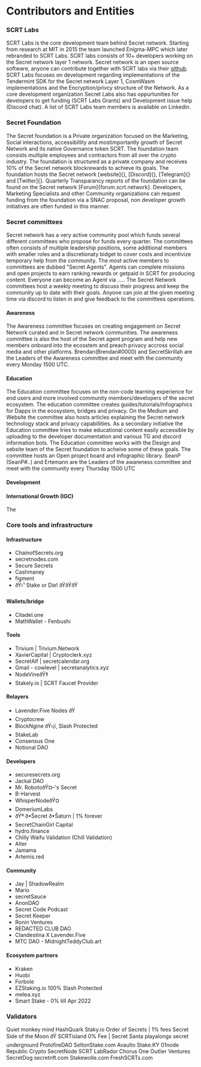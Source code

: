 # Contributors and Entities

### SCRT Labs

SCRT Labs is the core development team behind Secret network. Starting from research at MIT in 2015 the team launched Enigma-MPC which later rebranded to SCRT Labs. SCRT labs consists of 10+ developers working on the Secret network layer 1 network. Secret network is an open source software, anyone can contribute together with SCRT labs via their [github](https://github.com/scrtlabs). SCRT Labs focuses on development regarding implementations of the Tendermint SDK for the Secret network Layer 1, CosmWasm implementations and the Encryption/privcy structure of the Network. As a core development organization Secret Labs also has oppurtunities for developers to get funding (SCRT Labs Grants) and Development issue help (Discord chat). A list of SCRT Labs team members is available on Linkedin.

### Secret Foundation

The Secret foundation is a Private organization focused on the Marketing, Social interactions, accessibillity and mostimportantly growth of Secret Network and its native Governance token SCRT. The foundation team consists multiple employees and contractors from all over the crypto industry. The foundation is structured as a private company and receives 10% of the Secret network blockrewards to achieve its goals. The foundation hosts the Secret network \[website]{}, \[Discord]{}, \[Telegram]{} and \[Twitter]{}. Quarterly Transparancy reports of the foundation can be found on the Secret network \[Forum]{forum.scrt.network}. Developers, Marketing Specialists and other Community organizations can request funding from the foundation via a SNAC proposal, non developer growth initiatives are often funded in this manner.

### Secret committees

Secret network has a very active community pool which funds several different committees who propose for funds every quarter. The committees often consists of multiple leadership positions, some additional members with smaller roles and a discretionaty bidget to cover costs and incentivize temporary help from the community. The most active members to committees are dubbed "Secret Agents". Agents can complete missions and open projects to earn ranking rewards or getpaid in SCRT for producing content. Everyone can become an Agent via ..... The Secret Network committees host a weekly meeting to discuss their progress and keep the community up to date with their goals. Anyone can join at the given meeting time via discord to listen in and give feedback to the committees operations.

#### Awareness

The Awareness committee focuses on creating engagement on Secret Network curated and in Secret network communities. The awareness committee is also the host of the Secret agent program and help new members onboard into the ecosstem and preach privacy accross social media and other platforms. Brendan(Brendan#0000) and SecretSkrillah are the Leaders of the Awareness committee and meet with the community every Monday 1500 UTC.

#### Education

The Education committee focuses on the non-code learning experience for end users and more involved community members/developers of the secret ecosystem. The education committee creates guides/tutorials/Infographics for Dapps in the ecosystem, bridges and privacy. On the Medium and Website the committee also hosts articles explaining the Secret network technology stack and privacy capabillities. As a secondary initiative the Education committee tries to make educational content easily accessible by uploading to the developer documentation and various TG and discord information bots. The Education committee works with the Design and sebsite team of the Secret foundation to acheive some of these goals. The committee hosts an Open project board and infographic library. SeanP (SeanP#..) and Ertemann are the Leaders of the awareness committee and meet with the community every Thursday 1500 UTC

#### Development

#### International Growth (IGC)

The

### Core tools and infrastructure

#### Infrastructure

* ChainofSecrets.org
* secretnodes.com
* Secure Secrets
* Cashmaney
* figment
* ðŸ›¹ Stake or Die! ðŸðŸðŸ

#### Wallets/bridge

* Citadel.one
* MathWallet - Fenbushi

#### Tools

* Trivium | Trivium.Network
* XavierCapital | Cryptoclerk.xyz
* SecretAlf | secretcalendar.org
* Gmail - cowlevel | secretanalytics.xyz
* NodeVineðŸ‡
* Stakely.io | SCRT Faucet Provider

#### Relayers

* Lavender.Five Nodes ðŸ
* Cryptocrew
* BlockNgine ðŸ›¡ï¸ Slash Protected
* StakeLab
* Consensus One
* Notional DAO

#### Developers

* securesecrets.org
* Jackal DAO
* Mr. RobotoðŸ¤–'s Secret
* B-Harvest
* WhisperNodeðŸ¤
* DomeriumLabs
* ðŸª ð•Šecret ð•Šaturn | 1% forever
* SecretChainGirl Capital
* hydro.finance
* Chilly Waifu Validation (Chill Validation)
* Alter
* Jamama
* Artemis.red

#### Community

* Jay | ShadowRealm
* Mario
* secretSauce
* AnonDAO
* Secret Code Podcast
* Secret Keeper
* Ronin Ventures
* REDACTED CLUB DAO
* Clandestina X Lavender.Five
* MTC DAO - MidnightTeddyClub.art

#### Ecosystem partners

* Kraken
* Huobi
* Forbole
* EZStaking.io 100% Slash Protected
* melea.xyz
* Smart Stake - 0% till Apr 2022

### Validators

Quiet monkey mind HashQuark Staky.io Order of Secrets | 1% fees Secret Side of the Moon ðŸ SCRTisland 0% Fee | Secret Santa playalongs secret underground ProtofireDAO SeltonStake.com Avaulto Stake.KY 01node Republic Crypto SecretNode SCRT LabRador Chorus One Outlier Ventures SecretDog secretnft.com Stakewolle.com FreshSCRTs.com

